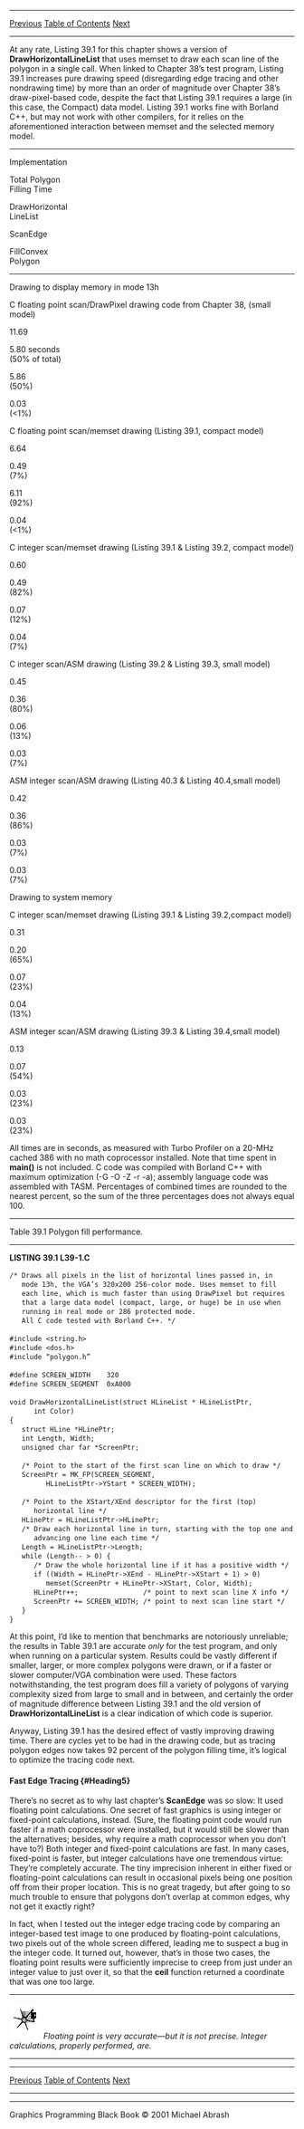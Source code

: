   ------------------------ --------------------------------- --------------------
  [Previous](39-01.html)   [Table of Contents](index.html)   [Next](39-03.html)
  ------------------------ --------------------------------- --------------------

At any rate, Listing 39.1 for this chapter shows a version of
**DrawHorizontalLineList** that uses memset to draw each scan line of
the polygon in a single call. When linked to Chapter 38’s test program,
Listing 39.1 increases pure drawing speed (disregarding edge tracing and
other nondrawing time) by more than an order of magnitude over Chapter
38’s draw-pixel-based code, despite the fact that Listing 39.1 requires
a large (in this case, the Compact) data model. Listing 39.1 works fine
with Borland C++, but may not work with other compilers, for it relies
on the aforementioned interaction between memset and the selected memory
model.

* * * * *

Implementation

Total Polygon\
 Filling Time

DrawHorizontal\
 LineList

ScanEdge

FillConvex\
 Polygon

* * * * *

Drawing to display memory in mode 13h

C floating point scan/DrawPixel drawing code from Chapter 38, (small
model)

11.69

5.80 seconds\
 (50% of total)

5.86\
 (50%)

0.03\
 (\<1%)

C floating point scan/memset drawing (Listing 39.1, compact model)

6.64

0.49\
 (7%)

6.11\
 (92%)

0.04\
 (\<1%)

C integer scan/memset drawing (Listing 39.1 & Listing 39.2, compact
model)

0.60

0.49\
 (82%)

0.07\
 (12%)

0.04\
 (7%)

C integer scan/ASM drawing (Listing 39.2 & Listing 39.3, small model)

0.45

0.36\
 (80%)

0.06\
 (13%)

0.03\
 (7%)

ASM integer scan/ASM drawing (Listing 40.3 & Listing 40.4,small model)

0.42

0.36\
 (86%)

0.03\
 (7%)

0.03\
 (7%)

Drawing to system memory

C integer scan/memset drawing (Listing 39.1 & Listing 39.2,compact
model)

0.31

0.20\
 (65%)

0.07\
 (23%)

0.04\
 (13%)

ASM integer scan/ASM drawing (Listing 39.3 & Listing 39.4,small model)

0.13

0.07\
 (54%)

0.03\
 (23%)

0.03\
 (23%)

All times are in seconds, as measured with Turbo Profiler on a 20-MHz
cached 386 with no math coprocessor installed. Note that time spent in
**main()** is not included. C code was compiled with Borland C++ with
maximum optimization (-G -O -Z -r -a); assembly language code was
assembled with TASM. Percentages of combined times are rounded to the
nearest percent, so the sum of the three percentages does not always
equal 100.

* * * * *

Table 39.1 Polygon fill performance.

* * * * *

**LISTING 39.1 L39-1.C**

    /* Draws all pixels in the list of horizontal lines passed in, in
       mode 13h, the VGA’s 320x200 256-color mode. Uses memset to fill
       each line, which is much faster than using DrawPixel but requires
       that a large data model (compact, large, or huge) be in use when
       running in real mode or 286 protected mode.
       All C code tested with Borland C++. */

    #include <string.h>
    #include <dos.h>
    #include “polygon.h”

    #define SCREEN_WIDTH    320
    #define SCREEN_SEGMENT  0xA000

    void DrawHorizontalLineList(struct HLineList * HLineListPtr,
          int Color)
    {
       struct HLine *HLinePtr;
       int Length, Width;
       unsigned char far *ScreenPtr;

       /* Point to the start of the first scan line on which to draw */
       ScreenPtr = MK_FP(SCREEN_SEGMENT,
             HLineListPtr->YStart * SCREEN_WIDTH);

       /* Point to the XStart/XEnd descriptor for the first (top)
          horizontal line */
       HLinePtr = HLineListPtr->HLinePtr;
       /* Draw each horizontal line in turn, starting with the top one and
          advancing one line each time */
       Length = HLineListPtr->Length;
       while (Length-- > 0) {
          /* Draw the whole horizontal line if it has a positive width */
          if ((Width = HLinePtr->XEnd - HLinePtr->XStart + 1) > 0)
             memset(ScreenPtr + HLinePtr->XStart, Color, Width);
          HLinePtr++;                /* point to next scan line X info */
          ScreenPtr += SCREEN_WIDTH; /* point to next scan line start */
       }
    }

At this point, I’d like to mention that benchmarks are notoriously
unreliable; the results in Table 39.1 are accurate *only* for the test
program, and only when running on a particular system. Results could be
vastly different if smaller, larger, or more complex polygons were
drawn, or if a faster or slower computer/VGA combination were used.
These factors notwithstanding, the test program does fill a variety of
polygons of varying complexity sized from large to small and in between,
and certainly the order of magnitude difference between Listing 39.1 and
the old version of **DrawHorizontalLineList** is a clear indication of
which code is superior.

Anyway, Listing 39.1 has the desired effect of vastly improving drawing
time. There are cycles yet to be had in the drawing code, but as tracing
polygon edges now takes 92 percent of the polygon filling time, it’s
logical to optimize the tracing code next.

#### Fast Edge Tracing {#Heading5}

There’s no secret as to why last chapter’s **ScanEdge** was so slow: It
used floating point calculations. One secret of fast graphics is using
integer or fixed-point calculations, instead. (Sure, the floating point
code would run faster if a math coprocessor were installed, but it would
still be slower than the alternatives; besides, why require a math
coprocessor when you don’t have to?) Both integer and fixed-point
calculations are fast. In many cases, fixed-point is faster, but integer
calculations have one tremendous virtue: They’re completely accurate.
The tiny imprecision inherent in either fixed or floating-point
calculations can result in occasional pixels being one position off from
their proper location. This is no great tragedy, but after going to so
much trouble to ensure that polygons don’t overlap at common edges, why
not get it exactly right?

In fact, when I tested out the integer edge tracing code by comparing an
integer-based test image to one produced by floating-point calculations,
two pixels out of the whole screen differed, leading me to suspect a bug
in the integer code. It turned out, however, that’s in those two cases,
the floating point results were sufficiently imprecise to creep from
just under an integer value to just over it, so that the **ceil**
function returned a coordinate that was one too large.

  ------------------- ---------------------------------------------------------------------------------------------------------
  ![](images/i.jpg)   *Floating point is very accurate—but it is not precise. Integer calculations, properly performed, are.*
  ------------------- ---------------------------------------------------------------------------------------------------------

  ------------------------ --------------------------------- --------------------
  [Previous](39-01.html)   [Table of Contents](index.html)   [Next](39-03.html)
  ------------------------ --------------------------------- --------------------

* * * * *

Graphics Programming Black Book © 2001 Michael Abrash

